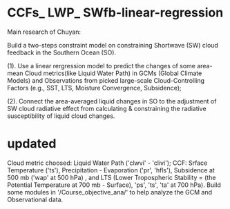 # CCFs_ LWP_ SWfb-linear-regression 
Main research of Chuyan: 

Build a two-steps constraint model on constraining Shortwave (SW) cloud feedback in the Southern Ocean (SO). 

(1). Use a linear rergression model to predict the changes of some area-mean Cloud metrics(like Liquid Water Path) in GCMs (Global Climate Models) and Observations from picked large-scale Cloud-Controlling Factors (e.g., SST, LTS, Moisture Convergence, Subsidence); 

(2). Connect the area-averaged liquid changes in SO to the adjustment of SW cloud radiative effect from calculating & constraining the radiative susceptibility of liquid cloud changes.


# updated
Cloud metric choosed: Liquid Water Path ('clwvi' - 'clivi');  CCF: Srface Temperature ('ts'), Precipitation - Evaporation ('pr', 'hfls'), Subsidence at 500 mb ('wap' at 500 hPa) , and LTS (Lower Tropospheric Stability = (the Potential Temperature at 700 mb - Surface), 'ps', 'ts', 'ta' at 700 hPa). 
Build some modules in '/Course_objective_ana/' to help analyze the GCM and Observational data. 
